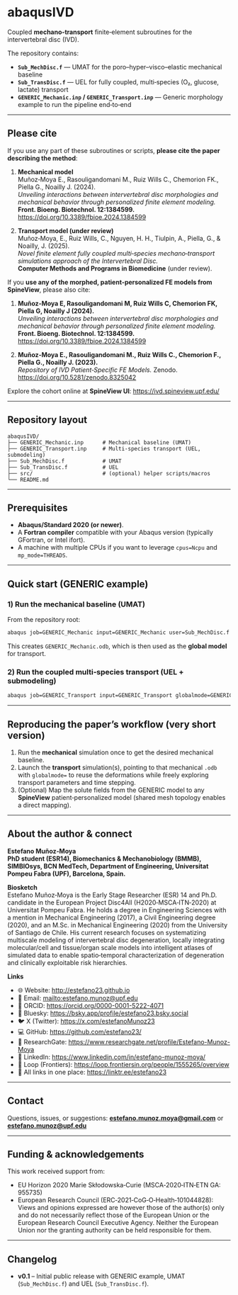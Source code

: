 # abaqusIVD

Coupled **mechano‑transport** finite‑element subroutines for the intervertebral disc (IVD).

The repository contains:

- **`Sub_MechDisc.f`** — UMAT for the poro–hyper–visco–elastic mechanical baseline  
- **`Sub_TransDisc.f`** — UEL for fully coupled, multi‑species (O₂, glucose, lactate) transport  
- **`GENERIC_Mechanic.inp` / `GENERIC_Transport.inp`** — Generic morphology example to run the pipeline end‑to‑end

---

## Please cite

If you use any part of these subroutines or scripts, **please cite the paper describing the method**:

1. **Mechanical model**  
   Muñoz‑Moya E., Rasouligandomani M., Ruiz Wills C., Chemorion FK., Piella G., Noailly J. (2024).  
   *Unveiling interactions between intervertebral disc morphologies and mechanical behavior through personalized finite element modeling.*  
   **Front. Bioeng. Biotechnol. 12:1384599.** https://doi.org/10.3389/fbioe.2024.1384599

2. **Transport model (under review)**  
   Muñoz‑Moya, E., Ruiz Wills, C., Nguyen, H. H., Tiulpin, A., Piella, G., & Noailly, J. (2025).  
   *Novel finite element fully coupled multi‑species mechano‑transport simulations approach of the Intervertebral Disc.*  
   **Computer Methods and Programs in Biomedicine** (under review).

If you **use any of the morphed, patient‑personalized FE models from SpineView**, please also cite:

1. **Muñoz‑Moya E, Rasouligandomani M, Ruiz Wills C, Chemorion FK, Piella G, Noailly J (2024).**  
   *Unveiling interactions between intervertebral disc morphologies and mechanical behavior through personalized finite element modeling.*  
   **Front. Bioeng. Biotechnol. 12:1384599.** https://doi.org/10.3389/fbioe.2024.1384599

2. **Muñoz‑Moya E., Rasouligandomani M., Ruiz Wills C., Chemorion F., Piella G., Noailly J. (2023).**  
   *Repository of IVD Patient‑Specific FE Models.* Zenodo. https://doi.org/10.5281/zenodo.8325042

Explore the cohort online at **SpineView UI**: <https://ivd.spineview.upf.edu/>

---

## Repository layout

```
abaqusIVD/
├── GENERIC_Mechanic.inp      # Mechanical baseline (UMAT)
├── GENERIC_Transport.inp     # Multi-species transport (UEL, submodeling)
├── Sub_MechDisc.f            # UMAT
├── Sub_TransDisc.f           # UEL
├── src/                      # (optional) helper scripts/macros
└── README.md
```

---

## Prerequisites

- **Abaqus/Standard 2020 (or newer)**.
- A **Fortran compiler** compatible with your Abaqus version (typically GFortran, or Intel ifort).
- A machine with multiple CPUs if you want to leverage `cpus=Ncpu` and `mp_mode=THREADS`.

---

## Quick start (GENERIC example)

### 1) Run the mechanical baseline (UMAT)

From the repository root:

```bash
abaqus job=GENERIC_Mechanic input=GENERIC_Mechanic user=Sub_MechDisc.f cpus=Ncpu mp_mode=THREADS interactive
```

This creates `GENERIC_Mechanic.odb`, which is then used as the **global model** for transport.

### 2) Run the coupled multi‑species transport (UEL + submodeling)

```bash
abaqus job=GENERIC_Transport input=GENERIC_Transport globalmode=GENERIC_Mechanic.odb user=Sub_TransDisc.f cpus=Ncpu mp_mode=THREADS interactive
```

---

## Reproducing the paper’s workflow (very short version)

1. Run the **mechanical** simulation once to get the desired mechanical baseline.  
2. Launch the **transport** simulation(s), pointing to that mechanical `.odb` with `globalmode=` to reuse the deformations while freely exploring transport parameters and time stepping.  
3. (Optional) Map the solute fields from the GENERIC model to any **SpineView** patient‑personalized model (shared mesh topology enables a direct mapping).

---

## About the author & connect

**Estefano Muñoz‑Moya**  
**PhD student (ESR14), Biomechanics & Mechanobiology (BMMB), SIMBIOsys, BCN MedTech, Department of Engineering, Universitat Pompeu Fabra (UPF), Barcelona, Spain.**

**Biosketch**  
Estefano Muñoz‑Moya is the Early Stage Researcher (ESR) 14 and Ph.D. candidate in the European Project Disc4All (H2020‑MSCA‑ITN‑2020) at Universitat Pompeu Fabra. He holds a degree in Engineering Sciences with a mention in Mechanical Engineering (2017), a Civil Engineering degree (2020), and an M.Sc. in Mechanical Engineering (2020) from the University of Santiago de Chile. His current research focuses on systematizing multiscale modeling of intervertebral disc degeneration, locally integrating molecular/cell and tissue/organ scale models into intelligent atlases of simulated data to enable spatio‑temporal characterization of degeneration and clinically exploitable risk hierarchies.

**Links**
- 🌐 Website: <http://estefano23.github.io>  
- 📨 Email: <mailto:estefano.munoz@upf.edu>  
- 🧭 ORCID: <https://orcid.org/0000-0001-5222-4071>  
- 🦋 Bluesky: <https://bsky.app/profile/estefano23.bsky.social>  
- 🐦 X (Twitter): <https://x.com/estefanoMunoz23>  
- 💻 GitHub: <https://github.com/estefano23/>  
- 🔬 ResearchGate: <https://www.researchgate.net/profile/Estefano-Munoz-Moya>  
- 💼 LinkedIn: <https://www.linkedin.com/in/estefano-munoz-moya/>  
- 🔁 Loop (Frontiers): <https://loop.frontiersin.org/people/1555265/overview>  
- 🔗 All links in one place: <https://linktr.ee/estefano23>

---

## Contact

Questions, issues, or suggestions: **estefano.munoz.moya@gmail.com** or **estefano.munoz@upf.edu**

---

## Funding & acknowledgements

This work received support from:
- EU Horizon 2020 Marie Skłodowska‑Curie (MSCA‑2020‑ITN‑ETN GA: 955735)  
- European Research Council (ERC‑2021‑CoG‑O‑Health‑101044828): Views and opinions expressed are however those of the author(s) only and do not necessarily reflect those of the European Union or the European Research Council Executive Agency. Neither the European Union nor the granting authority can be held responsible for them.

---

## Changelog

- **v0.1** – Initial public release with GENERIC example, UMAT (`Sub_MechDisc.f`) and UEL (`Sub_TransDisc.f`).
